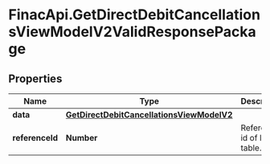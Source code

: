 # FinacApi.GetDirectDebitCancellationsViewModelV2ValidResponsePackage

## Properties
Name | Type | Description | Notes
------------ | ------------- | ------------- | -------------
**data** | [**GetDirectDebitCancellationsViewModelV2**](GetDirectDebitCancellationsViewModelV2.md) |  | [optional] 
**referenceId** | **Number** | Reference id of log table. | [optional] 
